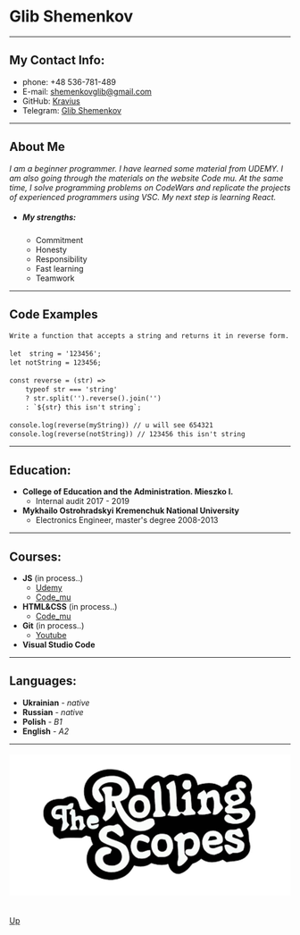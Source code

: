<a id="anchor"></a>

# Glib Shemenkov

___

## My Contact Info:
* phone: +48 536-781-489
* E-mail: shemenkovglib@gmail.com
* GitHub: [Kravius](https://github.com/Kravius)
* Telegram: [Glib Shemenkov](https://t.me/Glib_Shemenkov)

___

## About Me
_I am a beginner programmer. I have learned some material from UDEMY. I am also going through the materials on the website Code mu. At the same time, I solve programming problems on CodeWars  and replicate the projects of experienced programmers using VSC. My next step is learning React._

* ##### My strengths:
    * Commitment
    * Honesty
    * Responsibility
    * Fast learning
    * Teamwork

___

## Code Examples
```
Write a function that accepts a string and returns it in reverse form.

let  string = '123456';
let notString = 123456;

const reverse = (str) =>
    typeof str === 'string'
    ? str.split('').reverse().join('')
    : `${str} this isn't string`;

console.log(reverse(myString)) // u will see 654321
console.log(reverse(notString)) // 123456 this isn't string
```
___

## Education:
* __College of Education and the Administration. Mieszko I.__
    * Internal audit 2017 - 2019
* __Mykhailo Ostrohradskyi Kremenchuk National University__
    * Electronics Engineer, master's degree 2008-2013

___

## Courses:
* __JS__ (in process..)
    * [Udemy](https://www.udemy.com/course/javascript-ru/)
    * [Code_mu](https://code.mu/ru/javascript/book/prime/)
* __HTML&CSS__ (in process..)
    * [Code_mu](https://code.mu/ru/markup/book/prime/)
*   __Git__ (in process..)
    * [Youtube](https://www.youtube.com/watch?v=O00FTZDxD0o)
* __Visual Studio Code__

___

## Languages:
*   __Ukrainian__ - _native_
*   __Russian__ - _native_
* __Polish__ - _B1_
* __English__ - _A2_

___

###### [![click](logo.jpg)](https://rs.school)
[Up](#anchor)